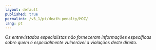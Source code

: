 ```yaml
---
layout: default
published: true
permalink: /v3_1/pt/death-penalty/MOZ/
lang: pt
---
```


_Os entrevistados especialistas não forneceram informações específicas sobre quem é especialmente vulnerável a violações deste direito._
